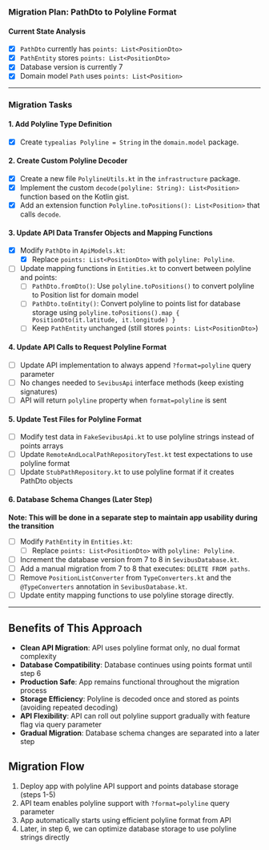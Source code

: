 ### Migration Plan: PathDto to Polyline Format

#### Current State Analysis

- [X] `PathDto` currently has `points: List<PositionDto>`
- [X] `PathEntity` stores `points: List<PositionDto>`
- [X] Database version is currently 7
- [X] Domain model `Path` uses `points: List<Position>`

---

### Migration Tasks

#### 1. Add Polyline Type Definition

- [x] Create `typealias Polyline = String` in the `domain.model` package.

#### 2. Create Custom Polyline Decoder

- [x] Create a new file `PolylineUtils.kt` in the `infrastructure` package.
- [x] Implement the custom `decode(polyline: String): List<Position>` function based on the Kotlin gist.
- [x] Add an extension function `Polyline.toPositions(): List<Position>` that calls `decode`.

#### 3. Update API Data Transfer Objects and Mapping Functions

- [x] Modify `PathDto` in `ApiModels.kt`:
  - [x] Replace `points: List<PositionDto>` with `polyline: Polyline`.
- [ ] Update mapping functions in `Entities.kt` to convert between polyline and points:
  - [ ] `PathDto.fromDto()`: Use `polyline.toPositions()` to convert polyline to Position list for domain model
  - [ ] `PathDto.toEntity()`: Convert polyline to points list for database storage using
    `polyline.toPositions().map { PositionDto(it.latitude, it.longitude) }`
  - [ ] Keep `PathEntity` unchanged (still stores `points: List<PositionDto>`)

#### 4. Update API Calls to Request Polyline Format

- [ ] Update API implementation to always append `?format=polyline` query parameter
- [ ] No changes needed to `SevibusApi` interface methods (keep existing signatures)
- [ ] API will return `polyline` property when `format=polyline` is sent

#### 5. Update Test Files for Polyline Format

- [ ] Modify test data in `FakeSevibusApi.kt` to use polyline strings instead of points arrays
- [ ] Update `RemoteAndLocalPathRepositoryTest.kt` test expectations to use polyline format
- [ ] Update `StubPathRepository.kt` to use polyline format if it creates PathDto objects

#### 6. Database Schema Changes (Later Step)

**Note: This will be done in a separate step to maintain app usability during the transition**

- [ ] Modify `PathEntity` in `Entities.kt`:
    - [ ] Replace `points: List<PositionDto>` with `polyline: Polyline`.
- [ ] Increment the database version from 7 to 8 in `SevibusDatabase.kt`.
- [ ] Add a manual migration from 7 to 8 that executes: `DELETE FROM paths`.
- [ ] Remove `PositionListConverter` from `TypeConverters.kt` and the `@TypeConverters` annotation in `SevibusDatabase.kt`.
- [ ] Update entity mapping functions to use polyline storage directly.

---

## Benefits of This Approach

- **Clean API Migration**: API uses polyline format only, no dual format complexity
- **Database Compatibility**: Database continues using points format until step 6
- **Production Safe**: App remains functional throughout the migration process
- **Storage Efficiency**: Polyline is decoded once and stored as points (avoiding repeated decoding)
- **API Flexibility**: API can roll out polyline support gradually with feature flag via query parameter
- **Gradual Migration**: Database schema changes are separated into a later step

## Migration Flow

1. Deploy app with polyline API support and points database storage (steps 1-5)
2. API team enables polyline support with `?format=polyline` query parameter
3. App automatically starts using efficient polyline format from API
4. Later, in step 6, we can optimize database storage to use polyline strings directly
